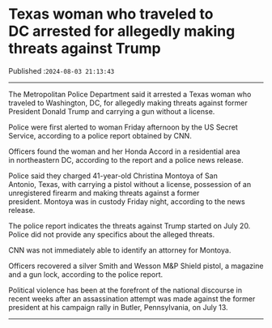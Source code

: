 # Texas woman who traveled to DC arrested for allegedly making threats against Trump

Published :`2024-08-03 21:13:43`

---

The Metropolitan Police Department said it arrested a Texas woman who traveled to Washington, DC, for allegedly making threats against former President Donald Trump and carrying a gun without a license.

Police were first alerted to woman Friday afternoon by the US Secret Service, according to a police report obtained by CNN.

Officers found the woman and her Honda Accord in a residential area in northeastern DC, according to the report and a police news release.

Police said they charged 41-year-old Christina Montoya of San Antonio, Texas, with carrying a pistol without a license, possession of an unregistered firearm and making threats against a former president. Montoya was in custody Friday night, according to the news release.

The police report indicates the threats against Trump started on July 20. Police did not provide any specifics about the alleged threats.

CNN was not immediately able to identify an attorney for Montoya.

Officers recovered a silver Smith and Wesson M&P Shield pistol, a magazine and a gun lock, according to the police report.

Political violence has been at the forefront of the national discourse in recent weeks after an assassination attempt was made against the former president at his campaign rally in Butler, Pennsylvania, on July 13.

---

